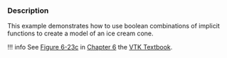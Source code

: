 ### Description
This example demonstrates how to use boolean combinations of implicit functions to create a model of an ice cream cone.

!!! info
    See [Figure 6-23c](../../../VTKBook/06Chapter6/#Figure%206-23c) in [Chapter 6](../../../VTKBook/06Chapter6) the [VTK Textbook](../../../VTKBook/01Chapter1).

